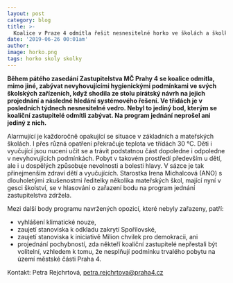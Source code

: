 ```yaml
---
layout: post
category: blog
title: >-  
  Koalice v Praze 4 odmítla řešit nesnesitelné horko ve školách a školkách
date: '2019-06-26 00:01am'
author: 
image: horko.png
tags: horko skoly skolky
---
```


<b>Během pátého zasedání Zastupitelstva MČ Prahy 4 se koalice odmítla, mimo jiné, zabývat nevyhovujícími hygienickými podmínkami ve svých školských zařízeních, když shodila ze stolu pirátský návrh na jejich projednání a následné hledání systémového řešení. Ve třídách je v posledních týdnech nesnesitelné vedro. Nebyl to jediný bod, kterým se koaliční zastupitelé odmítli zabývat. Na program jednání neprošel ani jediný  z nich.</b>

Alarmující je každoročně opakující se situace v základních a mateřských školách. I přes různá opatření překračuje teplota ve třídách 30 °C. Děti i vyučující jsou nuceni učit se a trávit podstatnou část dopoledne i odpoledne v nevyhovujících podmínkách. Pobyt v takovém prostředí především u dětí, ale i u dospělých způsobuje nevolnosti a bolesti hlavy. V sázce je tak přinejmenším zdraví dětí a vyučujících. Starostka Irena Michalcová (ANO) s dlouholetými zkušenostmi ředitelky několika mateřských škol, mající nyní v gesci školství, se v hlasování o zařazení bodu na program jednání zastupitelstva zdržela.

Mezi další body programu navržených opozicí, které nebyly zařazeny, patří:
- vyhlášení klimatické nouze,
- zaujetí stanoviska k odkladu zakrytí Spořilovské,
- zaujetí stanoviska k iniciativě Milion chvilek pro demokracii, ani
- projednání pochybností, zda někteří koaliční zastupitelé nepřestali být volitelní, vzhledem k tomu, že nesplňují podmínku trvalého pobytu na území městské části Praha 4.


Kontakt: Petra Rejchrtová, petra.rejchrtova@praha4.cz
